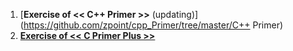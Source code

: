 1. [**Exercise of << C++ Primer >>** (updating)](https://github.com/zpoint/cpp_Primer/tree/master/C++ Primer)
2. [**Exercise of << C Primer Plus >>**](https://github.com/zpoint/cpp_Primer/tree/master/C_Primer_Plus)
